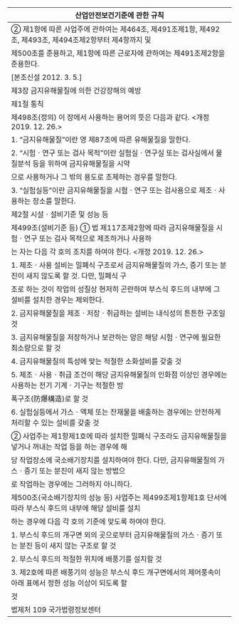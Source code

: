 | 산업안전보건기준에 관한 규칙 |
| --- |
| ② 제1항에 따른 사업주에 관하여는 제464조, 제491조제1항, 제492조, 제493조, 제494조제2항부터 제4항까지 및 |
| 제500조를 준용하고, 제1항에 따른 근로자에 관하여는 제491조제2항을 준용한다. |
| [본조신설 2012. 3. 5.] |
| 제3장 금지유해물질에 의한 건강장해의 예방 |
| 제1절 통칙 |
| 제498조(정의) 이 장에서 사용하는 용어의 뜻은 다음과 같다. <개정 2019. 12. 26.> |
| 1. “금지유해물질”이란 영 제87조에 따른 유해물질을 말한다. |
| 2. “시험ㆍ연구 또는 검사 목적”이란 실험실ㆍ연구실 또는 검사실에서 물질분석 등을 위하여 금지유해물질을 시약 |
| 으로 사용하거나 그 밖의 용도로 조제하는 경우를 말한다. |
| 3. “실험실등”이란 금지유해물질을 시험ㆍ연구 또는 검사용으로 제조ㆍ사용하는 장소를 말한다. |
| 제2절 시설ㆍ설비기준 및 성능 등 |
| 제499조(설비기준 등) ① 법 제117조제2항에 따라 금지유해물질을 시험ㆍ연구 또는 검사 목적으로 제조하거나 사용하 |
| 는 자는 다음 각 호의 조치를 하여야 한다. <개정 2019. 12. 26.> |
| 1. 제조ㆍ사용 설비는 밀폐식 구조로서 금지유해물질의 가스, 증기 또는 분진이 새지 않도록 할 것. 다만, 밀폐식 구 |
| 조로 하는 것이 작업의 성질상 현저히 곤란하여 부스식 후드의 내부에 그 설비를 설치한 경우는 제외한다. |
| 2. 금지유해물질을 제조ㆍ저장ㆍ취급하는 설비는 내식성의 튼튼한 구조일 것 |
| 3. 금지유해물질을 저장하거나 보관하는 양은 해당 시험ㆍ연구에 필요한 최소량으로 할 것 |
| 4. 금지유해물질의 특성에 맞는 적절한 소화설비를 갖출 것 |
| 5. 제조ㆍ사용ㆍ취급 조건이 해당 금지유해물질의 인화점 이상인 경우에는 사용하는 전기 기계ㆍ기구는 적절한 방 |
| 폭구조(防爆構造)로 할 것 |
| 6. 실험실등에서 가스ㆍ액체 또는 잔재물을 배출하는 경우에는 안전하게 처리할 수 있는 설비를 갖출 것 |
| ② 사업주는 제1항제1호에 따라 설치한 밀폐식 구조라도 금지유해물질을 넣거나 꺼내는 작업 등을 하는 경우에 해 |
| 당 작업장소에 국소배기장치를 설치하여야 한다. 다만, 금지유해물질의 가스ㆍ증기 또는 분진이 새지 않는 방법으 |
| 로 작업하는 경우에는 그러하지 아니하다. |
| 제500조(국소배기장치의 성능 등) 사업주는 제499조제1항제1호 단서에 따라 부스식 후드의 내부에 해당 설비를 설치 |
| 하는 경우에 다음 각 호의 기준에 맞도록 하여야 한다. |
| 1. 부스식 후드의 개구면 외의 곳으로부터 금지유해물질의 가스ㆍ증기 또는 분진 등이 새지 않는 구조로 할 것 |
| 2. 부스식 후드의 적절한 위치에 배풍기를 설치할 것 |
| 3. 제2호에 따른 배풍기의 성능은 부스식 후드 개구면에서의 제어풍속이 아래 표에서 정한 성능 이상이 되도록 할 |
| 것 |
| 법제처                                                            109                                                       국가법령정보센터 |